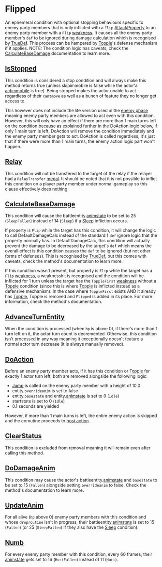 # Flipped
An ephemeral condition with optional stopping behaviours specific to enemy party members that is only inflicted with a `Flip` [AttackProperty](../../Damage%20pipeline/AttackProperty.md) to an enemy party member with a `Flip` [weakness](../../Damage%20pipeline/AttackProperty.md). It causes all the enemy party member's `def` to be ignored during damage calculation which is recognised by [TrueDef](../../Visual%20rendering/RefreshEnemyHP.md). This process can be hampered by [Topple](Topple.md)'s defense mechanism if it applies. NOTE: The condition logic has caveats, check the [CalculateBaseDamage](../../Damage%20pipeline/CalculateBaseDamage.md) documentation to learn more.

## [IsStopped](../IsStopped.md)
This condition is considered a stop condition and will always make this method returns true (unless skipimmobile is false while the actor'a [actimmobile](../Enemy%20features.md#actimmobile) is true). Being stopped makes the actor unable to act regardless of their `cantmove` as well as a bunch of feature they no longer get access to.

This however does not include the lite version used in the [enemy phase](../../Battle%20flow/Main%20turn%20life%20cycle.md#enemy-phase) meaning enemy party members are allowed to act even with this condition. However, this will only have an effect if there are more than 1 main turns left on the condition because as explained further in the DoAction logic below, if only 1 main turn is left, DoAction will remove the condition immediately and the enemy party member gets to act. DoAction is called regardless, it's just that if there were more than 1 main turns, the enemy action logic part won't happen.

## [Relay](../../Battle%20flow/Action%20coroutines/Relay.md)
This condition will not be transfered to the target of the relay if the relayer had a `RelayTransfer` [medal](../../../Enums%20and%20IDs/Medal.md). It should be noted that it is not possible to inflict this condition on a player party member under normal gameplay so this clause effectively does nothing.

## [CalculateBaseDamage](../../Damage%20pipeline/CalculateBaseDamage.md)
This condition will cause the battleentity.[animstate](../../../Entities/EntityControl/Animations/animstate.md) to be set to 25 (`SleepFallen`) instead of 14 (`Sleep`) if a [Sleep](Sleep.md) infliction occurs.

If property is `Flip` while the target has this condition, it will change the logic to call DefaultDamageCalc instead of the standard 1 `def` ignore logic that the property normally has. In DefaultDamageCalc, this condition will actually prevent the damage to be decreased by the target's `def` which means the overall effect is this condition causes the `def` to be ignored (but not other forms of defenses). This is recognised by [TrueDef](../../Visual%20rendering/RefreshEnemyHP.md#truedef), but this comes with caveats, check the method's documentation to learn more.

If this condition wasn't present, but property is `Flip` while the target has a `Flip` [weakness](../../Damage%20pipeline/AttackProperty.md), a weaknesshit is recognised and the condition will be inflicted for 1 turn unless the target has the `ToppleFirst` [weakness](../../Damage%20pipeline/AttackProperty.md) without a [Topple](Topple.md) condition (since this is where [Topple](Topple.md) is inflicted instead as a defensive mechanism). In the case where `ToppleFirst` exists AND it already has [Topple](Topple.md), Topple is removed and `Flipped` is added in its place. For more information, check the method's documentation.

## [AdvanceTurnEntity](../../Battle%20flow/Action%20coroutines/AdvanceMainTurn.md)
When the condition is processed (when `hp` is above 0), if there's more than 1 turn left on it, the actor turn count is decremented. Otherwise, this condition isn't processed in any way meaning it exceptionally doesn't feature a normal actor turn decrease (it is always manually removed).

## [DoAction](../../Battle%20flow/Action%20coroutines/DoAction.md)
Before an enemy party member acts, if it has this condition or [Topple](Topple.md) for exactly 1 actor turn left, both are removed alongside the following logic:

- [Jump](../../../Entities/EntityControl/EntityControl%20Methods.md#jump) is called on the enemy party member with a height of 10.0
- entity.`overrideanim` is set to false
- entity.`basestate` and entity.[animstate](../../../Entities/EntityControl/Animations/animstate.md) is set to 0 (`Idle`)
- startstate is set to 0 (`Idle`)
- 0.1 seconds are yielded

However, if more than 1 main turns is left, the entire enemy action is skipped and the coroutine proceeds to [post action](../../Battle%20flow/Action%20coroutines/DoAction.md#post-action).

## [ClearStatus](../Conditions%20methods/ClearStatus.md)
This condition is excluded from removal meaning it will remain even after calling this method.

## [DoDamageAnim](../../Visual%20rendering/DoDamageAnim.md)
This condition may cause the actor's battleentity.[animstate](../../../Entities/EntityControl/Animations/animstate.md) and `basestate` to be set to 15 (`Fallen`) alongside setting `overrideanim` to false. Check the method's documentation to learn more.

## [UpdateAnim](../../Visual%20rendering/UpdateAnim.md)
For all alive (`hp` above 0) enemy party members with this condition and whose `droproutine` isn't in progress, their battleentity.[animstate](../../../Entities/EntityControl/Animations/animstate.md) is set to 15 (`Fallen`) (or 25 (`SleepFallen`) if they also have the [Sleep](Sleep.md) condition).

## [Numb](../../../Entities/EntityControl/EntityControl%20Methods.md#numb)
For every enemy party member  with this condition, every 60 frames, their [animstate](../../../Entities/EntityControl/Animations/animstate.md) gets set to 16 (`HurtFallen`) instead of 11 (`Hurt`).
